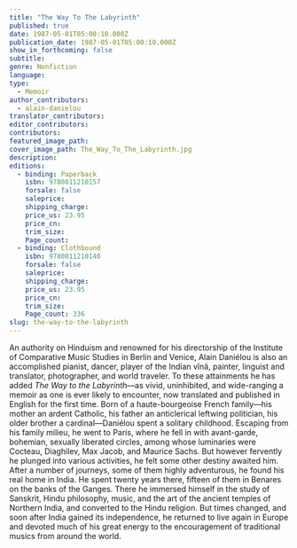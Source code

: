 ```yaml
---
title: "The Way To The Labyrinth"
published: true
date: 1987-05-01T05:00:10.000Z
publication_date: 1987-05-01T05:00:10.000Z
show_in_forthcoming: false
subtitle:
genre: Nonfiction
language:
type:
  - Memoir
author_contributors:
  - alain-danielou
translator_contributors:
editor_contributors:
contributors:
featured_image_path:
cover_image_path: The_Way_To_The_Labyrinth.jpg
description:
editions:
  - binding: Paperback
    isbn: 9780811210157
    forsale: false
    saleprice:
    shipping_charge:
    price_us: 23.95
    price_cn:
    trim_size:
    Page_count:
  - binding: Clothbound
    isbn: 9780811210140
    forsale: false
    saleprice:
    shipping_charge:
    price_us: 23.95
    price_cn:
    trim_size:
    Page_count: 336
slug: the-way-to-the-labyrinth
---
```


An authority on Hinduism and renowned for his directorship of the Institute of Comparative Music Studies in Berlin and Venice, Alain Daniélou is also an accomplished pianist, dancer, player of the Indian vînâ, painter, linguist and translator, photographer, and world traveler. To these attainments he has added _The Way to the Labyrinth_––as vivid, uninhibited, and wide-ranging a memoir as one is ever likely to encounter, now translated and published in English for the first time. Born of a haute-bourgeoise French family––his mother an ardent Catholic, his father an anticlerical leftwing politician, his older brother a cardinal––Daniélou spent a solitary childhood. Escaping from his family milieu, he went to Paris, where he fell in with avant-garde, bohemian, sexually liberated circles, among whose luminaries were Cocteau, Diaghilev, Max Jacob, and Maurice Sachs. But however fervently he plunged into various activities, he felt some other destiny awaited him. After a number of journeys, some of them highly adventurous, he found his real home in India. He spent twenty years there, fifteen of them in Benares on the banks of the Ganges. There he immersed himself in the study of Sanskrit, Hindu philosophy, music, and the art of the ancient temples of Northern India, and converted to the Hindu religion. But times changed, and soon after India gained its independence, he returned to live again in Europe and devoted much of his great energy to the encouragement of traditional musics from around the world.

